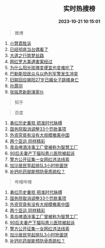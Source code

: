 <div align="center"><h2>实时热搜榜</h2><h4>2023-10-21 10:15:01</h4></div>

> 微博  

1. [小慧君胜诉](https://s.weibo.com/weibo?q=%23%E5%B0%8F%E6%85%A7%E5%90%9B%E8%83%9C%E8%AF%89%23&t=31&band_rank=1&Refer=top)<br />
2. [已经彻底当台偶看了](https://s.weibo.com/weibo?q=%23%E5%B7%B2%E7%BB%8F%E5%BD%BB%E5%BA%95%E5%BD%93%E5%8F%B0%E5%81%B6%E7%9C%8B%E4%BA%86%23&t=31&band_rank=2&Refer=top)<br />
3. [大道之行筑梦丝路](https://s.weibo.com/weibo?q=%23%E5%A4%A7%E9%81%93%E4%B9%8B%E8%A1%8C%E7%AD%91%E6%A2%A6%E4%B8%9D%E8%B7%AF%23&t=31&band_rank=3&Refer=top)<br />
4. [网红罗大美遇害案经过](https://s.weibo.com/weibo?q=%23%E7%BD%91%E7%BA%A2%E7%BD%97%E5%A4%A7%E7%BE%8E%E9%81%87%E5%AE%B3%E6%A1%88%E7%BB%8F%E8%BF%87%23&t=31&band_rank=4&Refer=top)<br />
5. [为什么阳光玫瑰变便宜也变难吃了](https://s.weibo.com/weibo?q=%23%E4%B8%BA%E4%BB%80%E4%B9%88%E9%98%B3%E5%85%89%E7%8E%AB%E7%91%B0%E5%8F%98%E4%BE%BF%E5%AE%9C%E4%B9%9F%E5%8F%98%E9%9A%BE%E5%90%83%E4%BA%86%23&t=31&band_rank=5&Refer=top)<br />
6. [巴勒斯坦民众与以色列军警发生冲突](https://s.weibo.com/weibo?q=%23%E5%B7%B4%E5%8B%92%E6%96%AF%E5%9D%A6%E6%B0%91%E4%BC%97%E4%B8%8E%E4%BB%A5%E8%89%B2%E5%88%97%E5%86%9B%E8%AD%A6%E5%8F%91%E7%94%9F%E5%86%B2%E7%AA%81%23&t=31&band_rank=6&Refer=top)<br />
7. [妇联回应揭阳27岁已婚女子跳楼身亡](https://s.weibo.com/weibo?q=%23%E5%A6%87%E8%81%94%E5%9B%9E%E5%BA%94%E6%8F%AD%E9%98%B327%E5%B2%81%E5%B7%B2%E5%A9%9A%E5%A5%B3%E5%AD%90%E8%B7%B3%E6%A5%BC%E8%BA%AB%E4%BA%A1%23&t=31&band_rank=7&Refer=top)<br />
8. [孙灏羽](https://s.weibo.com/weibo?q=%E5%AD%99%E7%81%8F%E7%BE%BD&t=31&band_rank=8&Refer=top)<br />
9. [张铭恩新剧演家仆](https://s.weibo.com/weibo?q=%23%E5%BC%A0%E9%93%AD%E6%81%A9%E6%96%B0%E5%89%A7%E6%BC%94%E5%AE%B6%E4%BB%86%23&t=31&band_rank=9&Refer=top)<br />

> 知乎  


> 百度  

1. [勇扛历史重担 把准时代脉搏](https://www.baidu.com/s?wd=%E5%8B%87%E6%89%9B%E5%8E%86%E5%8F%B2%E9%87%8D%E6%8B%85+%E6%8A%8A%E5%87%86%E6%97%B6%E4%BB%A3%E8%84%89%E6%90%8F&sa=fyb_news&rsv_dl=fyb_news)<br />
2. [国务院取消调整33个罚款事项](https://www.baidu.com/s?wd=%E5%9B%BD%E5%8A%A1%E9%99%A2%E5%8F%96%E6%B6%88%E8%B0%83%E6%95%B433%E4%B8%AA%E7%BD%9A%E6%AC%BE%E4%BA%8B%E9%A1%B9&sa=fyb_news&rsv_dl=fyb_news)<br />
3. [外资究竟有没有大规模撤离中国](https://www.baidu.com/s?wd=%E5%A4%96%E8%B5%84%E7%A9%B6%E7%AB%9F%E6%9C%89%E6%B2%A1%E6%9C%89%E5%A4%A7%E8%A7%84%E6%A8%A1%E6%92%A4%E7%A6%BB%E4%B8%AD%E5%9B%BD&sa=fyb_news&rsv_dl=fyb_news)<br />
4. [两个亚运 同样精彩](https://www.baidu.com/s?wd=%E4%B8%A4%E4%B8%AA%E4%BA%9A%E8%BF%90+%E5%90%8C%E6%A0%B7%E7%B2%BE%E5%BD%A9&sa=fyb_news&rsv_dl=fyb_news)<br />
5. [青岛啤酒涉事工厂曾被称为智慧工厂](https://www.baidu.com/s?wd=%E9%9D%92%E5%B2%9B%E5%95%A4%E9%85%92%E6%B6%89%E4%BA%8B%E5%B7%A5%E5%8E%82%E6%9B%BE%E8%A2%AB%E7%A7%B0%E4%B8%BA%E6%99%BA%E6%85%A7%E5%B7%A5%E5%8E%82&sa=fyb_news&rsv_dl=fyb_news)<br />
6. [90后夫妻产下猫叫患儿医院被起诉](https://www.baidu.com/s?wd=90%E5%90%8E%E5%A4%AB%E5%A6%BB%E4%BA%A7%E4%B8%8B%E7%8C%AB%E5%8F%AB%E6%82%A3%E5%84%BF%E5%8C%BB%E9%99%A2%E8%A2%AB%E8%B5%B7%E8%AF%89&sa=fyb_news&rsv_dl=fyb_news)<br />
7. [警方公开征集一女网红违法线索](https://www.baidu.com/s?wd=%E8%AD%A6%E6%96%B9%E5%85%AC%E5%BC%80%E5%BE%81%E9%9B%86%E4%B8%80%E5%A5%B3%E7%BD%91%E7%BA%A2%E8%BF%9D%E6%B3%95%E7%BA%BF%E7%B4%A2&sa=fyb_news&rsv_dl=fyb_news)<br />
8. [加沙居民早起排队3小时抢面饼](https://www.baidu.com/s?wd=%E5%8A%A0%E6%B2%99%E5%B1%85%E6%B0%91%E6%97%A9%E8%B5%B7%E6%8E%92%E9%98%9F3%E5%B0%8F%E6%97%B6%E6%8A%A2%E9%9D%A2%E9%A5%BC&sa=fyb_news&rsv_dl=fyb_news)<br />
9. [补钙吃药就能预防骨质疏松？](https://www.baidu.com/s?wd=%E8%A1%A5%E9%92%99%E5%90%83%E8%8D%AF%E5%B0%B1%E8%83%BD%E9%A2%84%E9%98%B2%E9%AA%A8%E8%B4%A8%E7%96%8F%E6%9D%BE%EF%BC%9F&sa=fyb_news&rsv_dl=fyb_news)<br />

> 哔哩哔哩  

1. [勇扛历史重担 把准时代脉搏](https://www.baidu.com/s?wd=%E5%8B%87%E6%89%9B%E5%8E%86%E5%8F%B2%E9%87%8D%E6%8B%85+%E6%8A%8A%E5%87%86%E6%97%B6%E4%BB%A3%E8%84%89%E6%90%8F&sa=fyb_news&rsv_dl=fyb_news)<br />
2. [国务院取消调整33个罚款事项](https://www.baidu.com/s?wd=%E5%9B%BD%E5%8A%A1%E9%99%A2%E5%8F%96%E6%B6%88%E8%B0%83%E6%95%B433%E4%B8%AA%E7%BD%9A%E6%AC%BE%E4%BA%8B%E9%A1%B9&sa=fyb_news&rsv_dl=fyb_news)<br />
3. [外资究竟有没有大规模撤离中国](https://www.baidu.com/s?wd=%E5%A4%96%E8%B5%84%E7%A9%B6%E7%AB%9F%E6%9C%89%E6%B2%A1%E6%9C%89%E5%A4%A7%E8%A7%84%E6%A8%A1%E6%92%A4%E7%A6%BB%E4%B8%AD%E5%9B%BD&sa=fyb_news&rsv_dl=fyb_news)<br />
4. [两个亚运 同样精彩](https://www.baidu.com/s?wd=%E4%B8%A4%E4%B8%AA%E4%BA%9A%E8%BF%90+%E5%90%8C%E6%A0%B7%E7%B2%BE%E5%BD%A9&sa=fyb_news&rsv_dl=fyb_news)<br />
5. [青岛啤酒涉事工厂曾被称为智慧工厂](https://www.baidu.com/s?wd=%E9%9D%92%E5%B2%9B%E5%95%A4%E9%85%92%E6%B6%89%E4%BA%8B%E5%B7%A5%E5%8E%82%E6%9B%BE%E8%A2%AB%E7%A7%B0%E4%B8%BA%E6%99%BA%E6%85%A7%E5%B7%A5%E5%8E%82&sa=fyb_news&rsv_dl=fyb_news)<br />
6. [90后夫妻产下猫叫患儿医院被起诉](https://www.baidu.com/s?wd=90%E5%90%8E%E5%A4%AB%E5%A6%BB%E4%BA%A7%E4%B8%8B%E7%8C%AB%E5%8F%AB%E6%82%A3%E5%84%BF%E5%8C%BB%E9%99%A2%E8%A2%AB%E8%B5%B7%E8%AF%89&sa=fyb_news&rsv_dl=fyb_news)<br />
7. [警方公开征集一女网红违法线索](https://www.baidu.com/s?wd=%E8%AD%A6%E6%96%B9%E5%85%AC%E5%BC%80%E5%BE%81%E9%9B%86%E4%B8%80%E5%A5%B3%E7%BD%91%E7%BA%A2%E8%BF%9D%E6%B3%95%E7%BA%BF%E7%B4%A2&sa=fyb_news&rsv_dl=fyb_news)<br />
8. [加沙居民早起排队3小时抢面饼](https://www.baidu.com/s?wd=%E5%8A%A0%E6%B2%99%E5%B1%85%E6%B0%91%E6%97%A9%E8%B5%B7%E6%8E%92%E9%98%9F3%E5%B0%8F%E6%97%B6%E6%8A%A2%E9%9D%A2%E9%A5%BC&sa=fyb_news&rsv_dl=fyb_news)<br />
9. [补钙吃药就能预防骨质疏松？](https://www.baidu.com/s?wd=%E8%A1%A5%E9%92%99%E5%90%83%E8%8D%AF%E5%B0%B1%E8%83%BD%E9%A2%84%E9%98%B2%E9%AA%A8%E8%B4%A8%E7%96%8F%E6%9D%BE%EF%BC%9F&sa=fyb_news&rsv_dl=fyb_news)<br />
